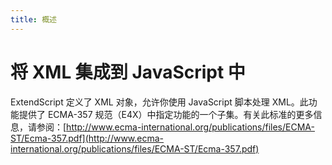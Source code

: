 ```yaml
---
title: 概述
---
```

# 将 XML 集成到 JavaScript 中

ExtendScript 定义了 XML 对象，允许你使用 JavaScript 脚本处理 XML。此功能提供了 ECMA-357 规范（E4X）中指定功能的一个子集。有关此标准的更多信息，请参阅：[http://www.ecma-international.org/publications/files/ECMA-ST/Ecma-357.pdf](http://www.ecma-international.org/publications/files/ECMA-ST/Ecma-357.pdf)
